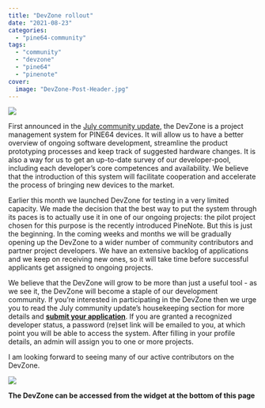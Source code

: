 ```yaml
---
title: "DevZone rollout"
date: "2021-08-23"
categories: 
  - "pine64-community"
tags: 
  - "community"
  - "devzone"
  - "pine64"
  - "pinenote"
cover: 
  image: "DevZone-Post-Header.jpg"
---
```


![](/blog/images/DevZone-Post-Header.jpg)

First announced in the [July community update](https://www.pine64.org/2021/07/15/july-update/), the DevZone is a project management system for PINE64 devices. It will allow us to have a better overview of ongoing software development, streamline the product prototyping processes and keep track of suggested hardware changes. It is also a way for us to get an up-to-date survey of our developer-pool, including each developer’s core competences and availability. We believe that the introduction of this system will facilitate cooperation and accelerate the process of bringing new devices to the market. 

Earlier this month we launched DevZone for testing in a very limited capacity. We made the decision that the best way to put the system through its paces is to actually use it in one of our ongoing projects: the pilot project chosen for this purpose is the recently introduced PineNote. But this is just the beginning. In the coming weeks and months we will be gradually opening up the DevZone to a wider number of community contributors and partner project developers. We have an extensive backlog of applications and we keep on receiving new ones, so it will take time before successful applicants get assigned to ongoing projects. 

We believe that the DevZone will grow to be more than just a useful tool - as we see it, the DevZone will become a staple of our development community. If you’re interested in participating in the DevZone then we urge you to read the July community update’s housekeeping section for more details and [**submit your application**](https://devzone.pine64.org/signup.php). If you are granted a recognized developer status, a password (re)set link will be emailed to you, at which point you will be able to access the system. After filling in your profile details, an admin will assign you to one or more projects.

I am looking forward to seeing many of our active contributors on the DevZone. 

![](/blog/images/devzoneaccess-1024x238.jpg)

**The DevZone can be accessed from the widget at the bottom of this page**
